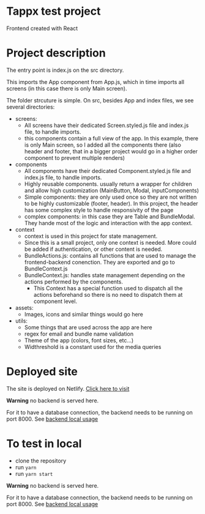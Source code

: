 # Tappx test project

Frontend created with React

# Project description

The entry point is index.js on the src directory.

This imports the App component from App.js, which in time imports all screens (in this case there is only Main screen).

The folder strcuture is simple. On src, besides App and index files, we see several directories:

- screens:
  - All screens have their dedicated Screen.styled.js file and index.js file, to handle imports.
  - this components contain a full view of the app. In this example, there is only Main screen, so I added all the components there (also header and footer, that in a bigger project would go in a higher order component to prevent multiple renders)
- components
  - All components have their dedicated Component.styled.js file and index.js file, to handle imports.
  - Highly reusable components. usually return a wrapper for children and allow high customization (MainButton, Modal, inputComponents)
  - Simple components: they are only used once so they are not written to be highly customizable (footer, header). In this project, the header has some complex style to handle responsivity of the page
  - complex components: in this case they are Table and BundleModal. They hande most of the logic and interaction with the app context.
- context
  - context is used in this project for state management.
  - Since this is a small project, only one context is needed. More could be added if authentication, or other content is needed.
  - BundleActions.js: contains all functions that are used to manage the frontend-backend conenction. They are exported and go to BundleContext.js
  - BundleContext.js: handles state management depending on the actions performed by the components.
    - This Context has a special function used to dispatch all the actions beforehand so there is no need to dispatch them at component level.
- assets:
  - Images, icons and similar things would go here
- utils:
  - Some things that are used across the app are here
  - regex for email and bundle name validation
  - Theme of the app (colors, font sizes, etc...)
  - Widthreshold is a constant used for the media queries

# Deployed site

The site is deployed on Netlify.
[Click here to visit](https://tappx-test-alex.netlify.app/)

**Warning** no backend is served here.

For it to have a database connection, the backend needs to be running on port 8000. See [backend local usage](https://github.com/a96lex/tappx-test-backend)

# To test in local

- clone the repository
- run `yarn`
- run `yarn start`

**Warning** no backend is served here.

For it to have a database connection, the backend needs to be running on port 8000. See [backend local usage](https://github.com/a96lex/tappx-test-backend)
